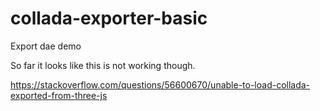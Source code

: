 # collada-exporter-basic

Export dae demo

So far it looks like this is not working though.

https://stackoverflow.com/questions/56600670/unable-to-load-collada-exported-from-three-js

